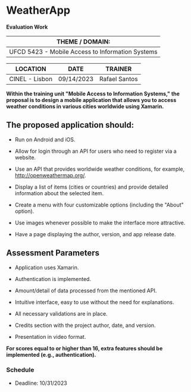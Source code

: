 # WeatherApp

**Evaluation Work**

| THEME / DOMAIN:                                  |
|--------------------------------------------------| 
| UFCD 5423 - Mobile Access to Information Systems |

| LOCATION       | DATE       | TRAINER       |
|----------------|------------|---------------|
| CINEL - Lisbon | 09/14/2023 | Rafael Santos |

**Within the training unit "Mobile Access to Information Systems," the proposal is to design a mobile application that allows you to access weather conditions in various cities worldwide using Xamarin.**

## The proposed application should:

- Run on Android and iOS.

- Allow for login through an API for users who need to register via a website.

- Use an API that provides worldwide weather conditions, for example, http://openweathermap.org/.

- Display a list of items (cities or countries) and provide detailed information about the selected item.

- Create a menu with four customizable options (including the "About" option).

- Use images whenever possible to make the interface more attractive.

- Have a page displaying the author, version, and app release date.

## Assessment Parameters

- Application uses Xamarin.

- Authentication is implemented.

- Amount/detail of data processed from the mentioned API.

- Intuitive interface, easy to use without the need for explanations.

- All necessary validations are in place.

- Credits section with the project author, date, and version.

- Presentation in video format.

**For scores equal to or higher than 16, extra features should be implemented (e.g., authentication).**

### Schedule

- Deadline: 10/31/2023
